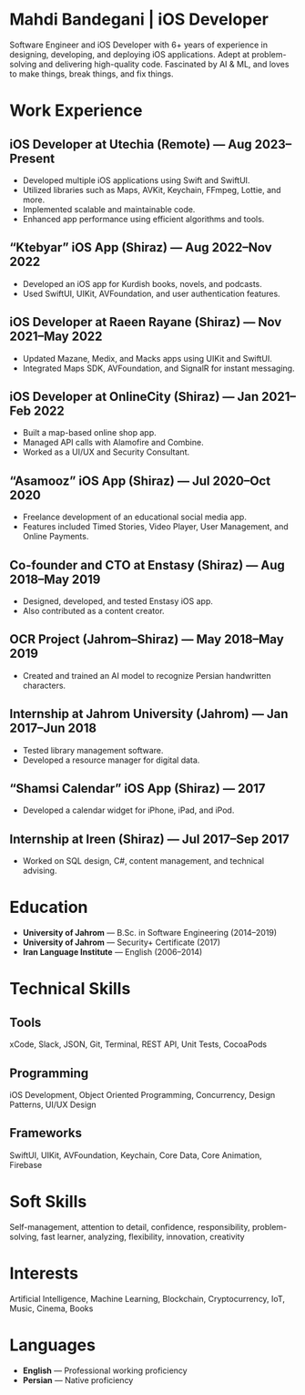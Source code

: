 # Mahdi Bandegani | iOS Developer
Software Engineer and iOS Developer with 6+ years of experience in designing, developing, and deploying iOS applications. Adept at problem-solving and delivering high-quality code. Fascinated by AI & ML, and loves to make things, break things, and fix things.

# Work Experience

## iOS Developer at Utechia (Remote) — Aug 2023–Present
- Developed multiple iOS applications using Swift and SwiftUI.
- Utilized libraries such as Maps, AVKit, Keychain, FFmpeg, Lottie, and more.
- Implemented scalable and maintainable code.
- Enhanced app performance using efficient algorithms and tools.

## “Ktebyar” iOS App (Shiraz) — Aug 2022–Nov 2022
- Developed an iOS app for Kurdish books, novels, and podcasts.
- Used SwiftUI, UIKit, AVFoundation, and user authentication features.

## iOS Developer at Raeen Rayane (Shiraz) — Nov 2021–May 2022
- Updated Mazane, Medix, and Macks apps using UIKit and SwiftUI.
- Integrated Maps SDK, AVFoundation, and SignalR for instant messaging.

## iOS Developer at OnlineCity (Shiraz) — Jan 2021–Feb 2022
- Built a map-based online shop app.
- Managed API calls with Alamofire and Combine.
- Worked as a UI/UX and Security Consultant.

## “Asamooz” iOS App (Shiraz) — Jul 2020–Oct 2020
- Freelance development of an educational social media app.
- Features included Timed Stories, Video Player, User Management, and Online Payments.

## Co-founder and CTO at Enstasy (Shiraz) — Aug 2018–May 2019
- Designed, developed, and tested Enstasy iOS app.
- Also contributed as a content creator.

## OCR Project (Jahrom–Shiraz) — May 2018–May 2019
- Created and trained an AI model to recognize Persian handwritten characters.

## Internship at Jahrom University (Jahrom) — Jan 2017–Jun 2018
- Tested library management software.
- Developed a resource manager for digital data.

## “Shamsi Calendar” iOS App (Shiraz) — 2017
- Developed a calendar widget for iPhone, iPad, and iPod.

## Internship at Ireen (Shiraz) — Jul 2017–Sep 2017
- Worked on SQL design, C#, content management, and technical advising.

# Education
- **University of Jahrom** — B.Sc. in Software Engineering (2014–2019)  
- **University of Jahrom** — Security+ Certificate (2017)  
- **Iran Language Institute** — English (2006–2014)

# Technical Skills

## Tools
xCode, Slack, JSON, Git, Terminal, REST API, Unit Tests, CocoaPods

## Programming
iOS Development, Object Oriented Programming, Concurrency, Design Patterns, UI/UX Design

## Frameworks
SwiftUI, UIKit, AVFoundation, Keychain, Core Data, Core Animation, Firebase

# Soft Skills
Self-management, attention to detail, confidence, responsibility, problem-solving, fast learner, analyzing, flexibility, innovation, creativity

# Interests
Artificial Intelligence, Machine Learning, Blockchain, Cryptocurrency, IoT, Music, Cinema, Books

# Languages
- **English** — Professional working proficiency  
- **Persian** — Native proficiency
